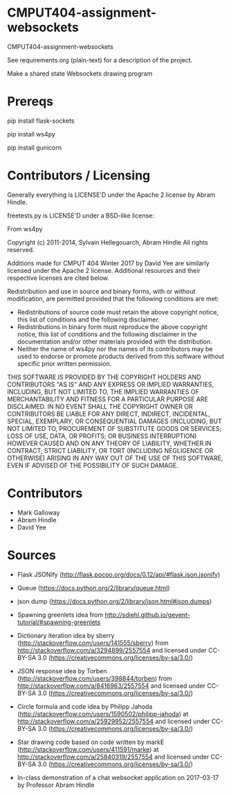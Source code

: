 CMPUT404-assignment-websockets
==============================

CMPUT404-assignment-websockets

See requirements.org (plain-text) for a description of the project.

Make a shared state Websockets drawing program

Prereqs
=======

pip install flask-sockets

pip install ws4py

pip install gunicorn

Contributors / Licensing
========================

Generally everything is LICENSE'D under the Apache 2 license by Abram Hindle.

freetests.py is LICENSE'D under a BSD-like license:

From ws4py

Copyright (c) 2011-2014, Sylvain Hellegouarch, Abram Hindle
All rights reserved.

Additions made for CMPUT 404 Winter 2017 by David Yee are similarly licensed
under the Apache 2 license. Additional resources and their respective licenses
are cited below.

Redistribution and use in source and binary forms, with or without
modification, are permitted provided that the following conditions are met:

 * Redistributions of source code must retain the above copyright notice,
   this list of conditions and the following disclaimer.
 * Redistributions in binary form must reproduce the above copyright
   notice, this list of conditions and the following disclaimer in the
   documentation and/or other materials provided with the distribution.
 * Neither the name of ws4py nor the names of its contributors may be used
   to endorse or promote products derived from this software without
   specific prior written permission.

THIS SOFTWARE IS PROVIDED BY THE COPYRIGHT HOLDERS AND CONTRIBUTORS "AS IS"
AND ANY EXPRESS OR IMPLIED WARRANTIES, INCLUDING, BUT NOT LIMITED TO, THE
IMPLIED WARRANTIES OF MERCHANTABILITY AND FITNESS FOR A PARTICULAR PURPOSE
ARE DISCLAIMED. IN NO EVENT SHALL THE COPYRIGHT OWNER OR CONTRIBUTORS BE
LIABLE FOR ANY DIRECT, INDIRECT, INCIDENTAL, SPECIAL, EXEMPLARY, OR
CONSEQUENTIAL DAMAGES (INCLUDING, BUT NOT LIMITED TO, PROCUREMENT OF
SUBSTITUTE GOODS OR SERVICES; LOSS OF USE, DATA, OR PROFITS; OR BUSINESS
INTERRUPTION) HOWEVER CAUSED AND ON ANY THEORY OF LIABILITY, WHETHER IN
CONTRACT, STRICT LIABILITY, OR TORT (INCLUDING NEGLIGENCE OR OTHERWISE)
ARISING IN ANY WAY OUT OF THE USE OF THIS SOFTWARE, EVEN IF ADVISED OF THE
POSSIBILITY OF SUCH DAMAGE.

Contributors
============

* Mark Galloway
* Abram Hindle
* David Yee

Sources
=======

* Flask JSONify (http://flask.pocoo.org/docs/0.12/api/#flask.json.jsonify)

* Queue (https://docs.python.org/2/library/queue.html)

* json dump (https://docs.python.org/2/library/json.html#json.dumps)

* Spawning greenlets idea from 
  http://sdiehl.github.io/gevent-tutorial/#spawning-greenlets

* Dictionary iteration idea by
  sberry (http://stackoverflow.com/users/141555/sberry) from
  http://stackoverflow.com/a/3294899/2557554 and licensed under
  CC-BY-SA 3.0 (https://creativecommons.org/licenses/by-sa/3.0/)

* JSON response idea by
  Torben (http://stackoverflow.com/users/398844/torben) from
  http://stackoverflow.com/a/8416963/2557554 and licensed under
  CC-BY-SA 3.0 (https://creativecommons.org/licenses/by-sa/3.0/)

* Circle formula and code idea by
  Philipp Jahoda (http://stackoverflow.com/users/1590502/philipp-jahoda) at
  http://stackoverflow.com/a/25929952/2557554 and licensed under
  CC-BY-SA 3.0 (https://creativecommons.org/licenses/by-sa/3.0/)

* Star drawing code based on code written by
  markE (http://stackoverflow.com/users/411591/marke) at
  http://stackoverflow.com/a/25840319/2557554 and licensed under
  CC-BY-SA 3.0 (https://creativecommons.org/licenses/by-sa/3.0/)

* In-class demonstration of a chat websocket application on 2017-03-17 by 
  Professor Abram Hindle
